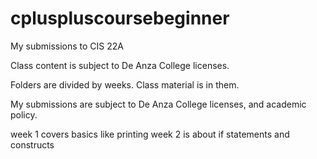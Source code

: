 # cpluspluscoursebeginner

My submissions to CIS 22A

Class content is subject to De Anza College licenses.

Folders are divided by weeks. Class material is in them.

My submissions are subject to De Anza College licenses, and academic policy.

week 1 covers basics like printing
week 2 is about if statements and constructs
